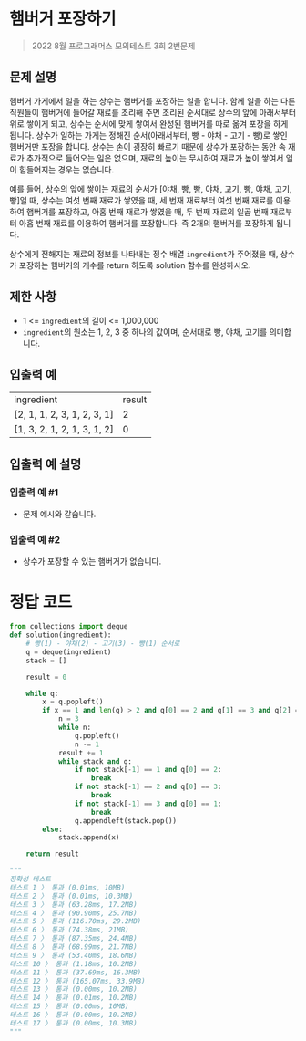 # 햄버거 포장하기

> 2022 8월 프로그래머스 모의테스트 3회 2번문제

## 문제 설명

햄버거 가게에서 일을 하는 상수는 햄버거를 포장하는 일을 합니다. 함께 일을 하는 다른 직원들이 햄버거에 들어갈 재료를 조리해 주면 조리된 순서대로 상수의 앞에 아래서부터 위로 쌓이게 되고, 상수는 순서에 맞게 쌓여서 완성된 햄버거를 따로 옮겨 포장을 하게 됩니다. 상수가 일하는 가게는 정해진 순서(아래서부터, 빵 - 야채 - 고기 - 빵)로 쌓인 햄버거만 포장을 합니다. 상수는 손이 굉장히 빠르기 때문에 상수가 포장하는 동안 속 재료가 추가적으로 들어오는 일은 없으며, 재료의 높이는 무시하여 재료가 높이 쌓여서 일이 힘들어지는 경우는 없습니다.

예를 들어, 상수의 앞에 쌓이는 재료의 순서가 [야채, 빵, 빵, 야채, 고기, 빵, 야채, 고기, 빵]일 때, 상수는 여섯 번째 재료가 쌓였을 때, 세 번재 재료부터 여섯 번째 재료를 이용하여 햄버거를 포장하고, 아홉 번째 재료가 쌓였을 때, 두 번째 재료의 일곱 번째 재료부터 아홉 번째 재료를 이용하여 햄버거를 포장합니다. 즉 2개의 햄버거를 포장하게 됩니다.

상수에게 전해지는 재료의 정보를 나타내는 정수 배열 `ingredient`가 주어졌을 때, 상수가 포장하는 햄버거의 개수를 return 하도록 solution 함수를 완성하시오.

## 제한 사항

- 1 <= `ingredient`의 길이 <= 1,000,000
- `ingredient`의 원소는 1, 2, 3 중 하나의 값이며, 순서대로 빵, 야채, 고기를 의미합니다.

## 입출력 예

<table>
  <tr>
    <td>ingredient</td>
    <td>result</td>
  </tr>
  <tr>
    <td>[2, 1, 1, 2, 3, 1, 2, 3, 1]</td>
    <td>2</td>
  </tr>
  <tr>
    <td>[1, 3, 2, 1, 2, 1, 3, 1, 2]</td>
    <td>0</td>
  </tr>
</table>

## 입출력 예 설명

### 입출력 예 #1

- 문제 예시와 같습니다.

### 입출력 예 #2

- 상수가 포장할 수 있는 햄버거가 없습니다.

# 정답 코드

```python
from collections import deque
def solution(ingredient):
    # 빵(1) - 야채(2) - 고기(3) - 빵(1) 순서로
    q = deque(ingredient)
    stack = []

    result = 0

    while q:
        x = q.popleft()
        if x == 1 and len(q) > 2 and q[0] == 2 and q[1] == 3 and q[2] == 1:
            n = 3
            while n:
                q.popleft()
                n -= 1
            result += 1
            while stack and q:
                if not stack[-1] == 1 and q[0] == 2:
                    break
                if not stack[-1] == 2 and q[0] == 3:
                    break
                if not stack[-1] == 3 and q[0] == 1:
                    break
                q.appendleft(stack.pop())
        else:
            stack.append(x)

    return result

"""
정확성 테스트
테스트 1 〉 통과 (0.01ms, 10MB)
테스트 2 〉 통과 (0.01ms, 10.3MB)
테스트 3 〉 통과 (63.28ms, 17.2MB)
테스트 4 〉 통과 (90.90ms, 25.7MB)
테스트 5 〉 통과 (116.70ms, 29.2MB)
테스트 6 〉 통과 (74.38ms, 21MB)
테스트 7 〉 통과 (87.35ms, 24.4MB)
테스트 8 〉 통과 (68.99ms, 21.7MB)
테스트 9 〉 통과 (53.40ms, 18.6MB)
테스트 10 〉 통과 (1.18ms, 10.2MB)
테스트 11 〉 통과 (37.69ms, 16.3MB)
테스트 12 〉 통과 (165.07ms, 33.9MB)
테스트 13 〉 통과 (0.00ms, 10.2MB)
테스트 14 〉 통과 (0.01ms, 10.2MB)
테스트 15 〉 통과 (0.00ms, 10MB)
테스트 16 〉 통과 (0.00ms, 10.2MB)
테스트 17 〉 통과 (0.00ms, 10.3MB)
"""
```
